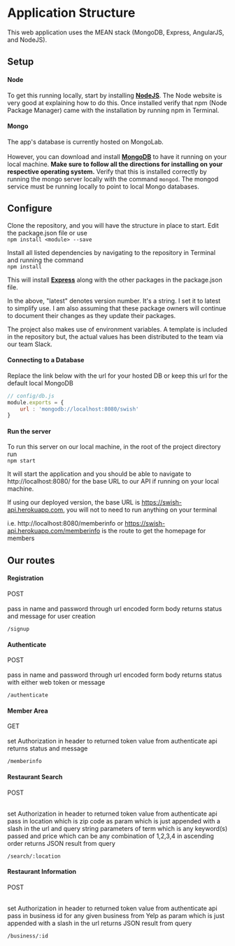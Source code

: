 # Application Structure
This web application uses the MEAN stack (MongoDB, Express, AngularJS, and NodeJS).

## Setup

#### Node
To get this running locally, start by installing [**NodeJS**](http://nodejs.org/download/). The Node website is very good at explaining how to do this. Once installed verify that npm (Node Package Manager) came with the installation by running npm in Terminal.

#### Mongo
The app's database is currently hosted on MongoLab. <br><br>However, you can download and install [**MongoDB**](http://www.mongodb.org/downloads) to have it running on your local machine. **Make sure to follow all the directions for installing on your respective operating system.** Verify that this is installed correctly by running the mongo server locally with the command ```mongod```. The mongod service must be running locally to point to local Mongo databases.


## Configure
Clone the repository, and you will have the structure in place to start. Edit the package.json file or use <br>```npm install <module> --save```

Install all listed dependencies by navigating to the repository in Terminal and running the command <br>```npm install```

This will install [**Express**](http://expressjs.com/4x/api.html) along with the other packages in the package.json file.

In the above, "latest" denotes version number. It's a string. I set it to latest to simplify use. I am also assuming that these package owners will continue to document their changes as they update their packages.

The project also makes use of environment variables. A template is included in the repository but, the actual values has been distributed to the team via our team Slack.

#### Connecting to a Database
Replace the link below with the url for your hosted DB or keep this url for the default local MongoDB
```javascript
// config/db.js
module.exports = {
	url : 'mongodb://localhost:8080/swish'
}
```


#### Run the server
To run this server on our local machine, in the root of the project directory run <br> ```npm start```

It will start the application and you should be able to navigate to http://localhost:8080/ for the base URL to our API if running on your local machine.

If using our deployed version, the base URL is https://swish-api.herokuapp.com, you will not to need to run anything on your terminal

i.e. http://localhost:8080/memberinfo or https://swish-api.herokuapp.com/memberinfo is the route to get the homepage for members

## Our routes

#### Registration
POST<br><br>
pass in name and password through url encoded form body
returns status and message for user creation
```
/signup
```

#### Authenticate
POST<br><br>
pass in name and password through url encoded form body
returns status with either web token or message
```
/authenticate
```

#### Member Area
GET<br><br>
set Authorization in header to returned token value from authenticate api
returns status and message
```
/memberinfo
```

#### Restaurant Search
POST<br><br>

set Authorization in header to returned token value from authenticate api
pass in location which is zip code as param which is just appended with a slash in the url and query string parameters of term which is any keyword(s) passed and price which can be any combination of 1,2,3,4 in ascending order
returns JSON result from query
```
/search/:location
```

#### Restaurant Information
POST<br><br>

set Authorization in header to returned token value from authenticate api
pass in business id for any given business from Yelp as param which is just appended with a slash in the url
returns JSON result from query
```
/business/:id
```

